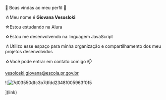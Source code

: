🍒 Boas vindas ao meu perfil 🍒

 ☆Meu nome é **Giovana Vesosloki**

 ☆Estou estudando na Alura 
 
 ☆Estou me desenvolvendo na linguagem JavaScript

 ☆Utilizo esse espaço para minha organização e compartilhamento dos meu projetos desenvolvidos

 ☆Você pode entrar em contato comigo 📫

vesoloski.giovana@escola.pr.gov.br

![![7d03550dfc3b7dfdd2348f005963f0f5](https://github.com/giopecmm/giopecmm/assets/173164823/f6c8ed9c-af6e-4e10-9916-31ec08b9c902)

](link)
